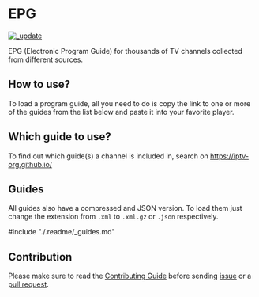 # EPG

[![_update](https://github.com/iptv-org/epg/actions/workflows/_update.yml/badge.svg)](https://github.com/iptv-org/epg/actions/workflows/_update.yml)

EPG (Electronic Program Guide) for thousands of TV channels collected from different sources.

## How to use?

To load a program guide, all you need to do is copy the link to one or more of the guides from the list below and paste it into your favorite player.


## Which guide to use?

To find out which guide(s) a channel is included in, search on https://iptv-org.github.io/

## Guides

All guides also have a compressed and JSON version. To load them just change the extension from `.xml` to `.xml.gz` or `.json` respectively.

<!-- prettier-ignore -->
#include "./.readme/_guides.md"

## Contribution

Please make sure to read the [Contributing Guide](https://github.com/iptv-org/epg/blob/master/CONTRIBUTING.md) before sending [issue](https://github.com/iptv-org/epg/issues) or a [pull request](https://github.com/iptv-org/epg/pulls).
